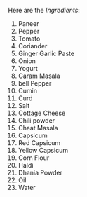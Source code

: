 Here are the *Ingredients*:
1. Paneer
2. Pepper
3. Tomato
4. Coriander
5. Ginger Garlic Paste
6. Onion
7. Yogurt
8. Garam Masala
9. bell Pepper
10. Cumin
11. Curd
12. Salt
13. Cottage Cheese
14. Chili powder
15. Chaat Masala
16. Capsicum
17. Red Capsicum
18. Yellow Capsicum
19. Corn Flour
20. Haldi
21. Dhania Powder
22. Oil
23. Water